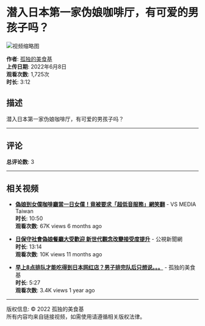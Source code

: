 # 潜入日本第一家伪娘咖啡厅，有可爱的男孩子吗？

![视频缩略图](https://i.ytimg.com/vi/5CKUW8L-jZo/hqdefault.jpg?sqp=-oaymwEmCKgBEF5IWvKriqkDGQgBFQAAiEIYAdgBAeIBCggYEAIYBjgBQAE=&rs=AOn4CLAPkVzEF9fVBcyt4dwgMf9knoavxw)

**作者**: [孤独的美食基](https://www.youtube.com/channel/UCkt-ijDaj4k188o3pviCtdQ)  
**上传日期**: 2022年6月8日  
**观看次数**: 1,725次  
**时长**: 3:12  

## 描述
潜入日本第一家伪娘咖啡厅，有可爱的男孩子吗？

---

## 评论
**总评论数**: 3

---

## 相关视频
- **[偽娘到女僕咖啡廳當一日女僕！竟被要求「超低音服務」網笑翻](https://www.youtube.com/watch?v=5CKUW8L-jZo)** - VS MEDIA Taiwan  
  **时长**: 10:50  
  **观看次数**: 67K views 6 months ago

- **[日保守社會偽娘餐廳大受歡迎 新世代觀念改變接受度提升](https://www.youtube.com/watch?v=fHtMbHcOrSE)** - 公視新聞網  
  **时长**: 13:14  
  **观看次数**: 10K views 11 months ago

- **[早上8点排队才能吃得到日本网红店？男子排完队后只想说。。。](https://www.youtube.com/watch?v=msjMjJ2UKFo)** - 孤独的美食基  
  **时长**: 5:27  
  **观看次数**: 3.4K views 1 year ago

---

版权信息: © 2022 孤独的美食基  
所有内容均来自链接视频，如需使用请遵循相关版权法律。